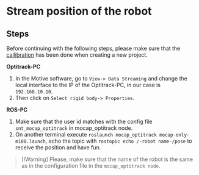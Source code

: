# Stream position of the robot

## Steps
Before continuing with the following steps, please make sure that the [callibration](/docs/optitrack/) has been done when creating a new project.  

**Optitrack-PC**  
1. In the Motive software, go to `View-> Data Streaming` and change the local interface to the IP of the Optitrack-PC, in our case is `192.168.10.10`.
2. Then click on `Select rigid body-> Properties`.  

**ROS-PC** 
1. Make sure that the user id matches with the config file `snt_mocap_optitrack`  in mocap_optitrack node.
2. On another terminal execute `roslaunch mocap_optitrack mocap-only-m100.launch`, echo the topic with `rostopic echo /-robot name-/pose` to receive the position and have fun.
>[!Warning] Please, make sure that the name of the robot is the same as in the configuration file in the `mocap_optitrack node`.
